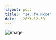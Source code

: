 ```yaml
---
layout: post
title:  "14. f4 Nxc4"
date:   2023-12-30
---
```


![image]({{site.url}}/assets/meetup_photos/2023-12-30.jpg)
